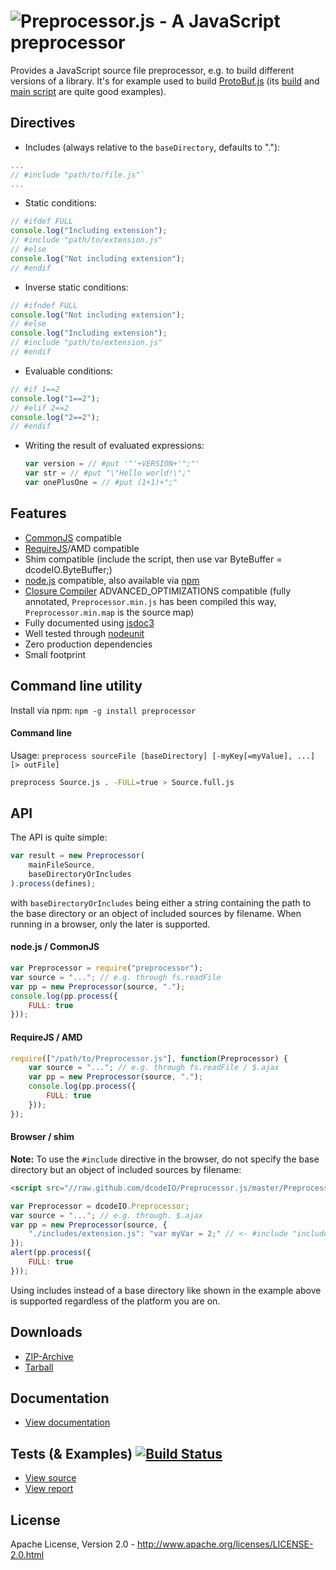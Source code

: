 ![Preprocessor.js - A JavaScript preprocessor](https://raw.github.com/dcodeIO/Preprocessor.js/master/Preprocessor.png)
===========================================
Provides a JavaScript source file preprocessor, e.g. to build different versions of a library. It's for example used to
build [ProtoBuf.js](https://github.com/dcodeIO/ProtoBuf.js) (its [build](https://github.com/dcodeIO/ProtoBuf.js/blob/master/build.js)
and [main script](https://github.com/dcodeIO/ProtoBuf.js/blob/master/src/ProtoBuf.js) are quite good examples).

Directives
----------
* Includes (always relative to the `baseDirectory`, defaults to "."):

 ```javascript
 ...
 // #include "path/to/file.js"`
 ...
 ```

* Static conditions:

 ```javascript
 // #ifdef FULL
 console.log("Including extension");
 // #include "path/to/extension.js"
 // #else
 console.log("Not including extension");
 // #endif
 ```
 
* Inverse static conditions:

 ```javascript
 // #ifndef FULL
 console.log("Not including extension");
 // #else
 console.log("Including extension");
 // #include "path/to/extension.js"
 // #endif
 ```
 
* Evaluable conditions:
 
 ```javascript
 // #if 1==2
 console.log("1==2");
 // #elif 2==2
 console.log("2==2");
 // #endif
 ```
 
* Writing the result of evaluated expressions:

  ```javascript
  var version = // #put '"'+VERSION+'";"'
  var str = // #put "\"Hello world!\";"
  var onePlusOne = // #put (1+1)+";"
  ```
 
Features
--------
* [CommonJS](http://www.commonjs.org/) compatible
* [RequireJS](http://requirejs.org/)/AMD compatible
* Shim compatible (include the script, then use var ByteBuffer = dcodeIO.ByteBuffer;)
* [node.js](http://nodejs.org) compatible, also available via [npm](https://npmjs.org/package/preprocessor)
* [Closure Compiler](https://developers.google.com/closure/compiler/) ADVANCED_OPTIMIZATIONS compatible (fully annotated,
`Preprocessor.min.js` has been compiled this way, `Preprocessor.min.map` is the source map)
* Fully documented using [jsdoc3](https://github.com/jsdoc3/jsdoc)
* Well tested through [nodeunit](https://github.com/caolan/nodeunit)
* Zero production dependencies
* Small footprint

Command line utility
--------------------
Install via npm: `npm -g install preprocessor`

#### Command line ####

Usage: `preprocess sourceFile [baseDirectory] [-myKey[=myValue], ...] [> outFile]`

```bash
preprocess Source.js . -FULL=true > Source.full.js
```

API
---
The API is quite simple:

```javascript
var result = new Preprocessor(
    mainFileSource,
    baseDirectoryOrIncludes
).process(defines);
```

with `baseDirectoryOrIncludes` being either a string containing the path to the base directory or an object of included
sources by filename. When running in a browser, only the later is supported.

#### node.js / CommonJS ####

```javascript
var Preprocessor = require("preprocessor");
var source = "..."; // e.g. through fs.readFile
var pp = new Preprocessor(source, ".");
console.log(pp.process({
    FULL: true
}));
```

#### RequireJS / AMD ####

```javascript
require(["/path/to/Preprocessor.js"], function(Preprocessor) {
    var source = "..."; // e.g. through fs.readFile / $.ajax
    var pp = new Preprocessor(source, ".");
    console.log(pp.process({
        FULL: true
    }));
});
```

#### Browser / shim ####
**Note:** To use the `#include` directive in the browser, do not specify the base directory but an object of included
sources by filename:

```html
<script src="//raw.github.com/dcodeIO/Preprocessor.js/master/Preprocessor.min.js"></script>
```

```javascript
var Preprocessor = dcodeIO.Preprocessor;
var source = "..."; // e.g. through. $.ajax
var pp = new Preprocessor(source, {
    "./includes/extension.js": "var myVar = 2;" // <- #include "includes/extension.js"
});
alert(pp.process({
    FULL: true
}));
```

Using includes instead of a base directory like shown in the example above is supported regardless of the platform you
are on.

Downloads
---------
* [ZIP-Archive](https://github.com/dcodeIO/Preprocessor.js/archive/master.zip)
* [Tarball](https://github.com/dcodeIO/Preprocessor.js/tarball/master)

Documentation
-------------
* [View documentation](http://htmlpreview.github.com/?http://github.com/dcodeIO/Preprocessor.js/master/docs/Preprocessor.html)

Tests (& Examples) [![Build Status](https://travis-ci.org/dcodeIO/Preprocessor.js.png?branch=master)](https://travis-ci.org/dcodeIO/Preprocessor.js)
------------------
* [View source](https://github.com/dcodeIO/Preprocessor.js/blob/master/tests/suite.js)
* [View report](https://travis-ci.org/dcodeIO/Preprocessor.js)

License
-------
Apache License, Version 2.0 - http://www.apache.org/licenses/LICENSE-2.0.html
